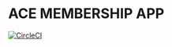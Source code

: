 # ACE MEMBERSHIP APP

[![CircleCI](https://dl.circleci.com/status-badge/img/gh/AceHotelProject/ACE-MEMBERSHIP-APP/tree/Dafis-dev.svg?style=svg)](https://dl.circleci.com/status-badge/redirect/gh/AceHotelProject/ACE-MEMBERSHIP-APP/tree/Dafis-dev)
